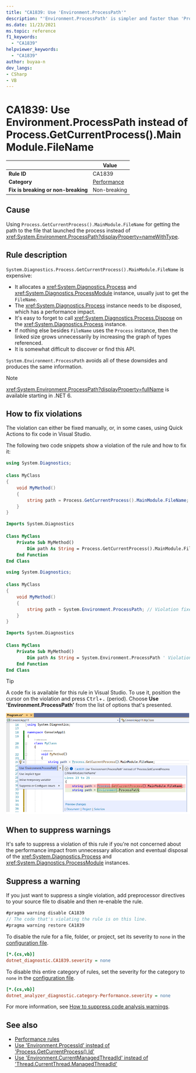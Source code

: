 ```yaml
---
title: "CA1839: Use 'Environment.ProcessPath'"
description: "'Environment.ProcessPath' is simpler and faster than 'Process.GetCurrentProcess().MainModule.FileName'."
ms.date: 11/23/2021
ms.topic: reference
f1_keywords:
  - "CA1839"
helpviewer_keywords:
  - "CA1839"
author: buyaa-n
dev_langs:
- CSharp
- VB
---
```


# CA1839: Use Environment.ProcessPath instead of Process.GetCurrentProcess().MainModule.FileName

| | Value |
|-|-|
| **Rule ID** |CA1839|
| **Category** |[Performance](performance-warnings.md)|
| **Fix is breaking or non-breaking** |Non-breaking|

## Cause

Using `Process.GetCurrentProcess().MainModule.FileName` for getting the path to the file that launched the process instead of <xref:System.Environment.ProcessPath?displayProperty=nameWithType>.

## Rule description

`System.Diagnostics.Process.GetCurrentProcess().MainModule.FileName` is expensive:

- It allocates a <xref:System.Diagnostics.Process> and <xref:System.Diagnostics.ProcessModule> instance, usually just to get the `FileName`.
- The <xref:System.Diagnostics.Process> instance needs to be disposed, which has a performance impact.
- It's easy to forget to call <xref:System.Diagnostics.Process.Dispose> on the <xref:System.Diagnostics.Process> instance.
- If nothing else besides `FileName` uses the `Process` instance, then the linked size grows unnecessarily by increasing the graph of types referenced.
- It is somewhat difficult to discover or find this API.

`System.Environment.ProcessPath` avoids all of these downsides and produces the same information.

> [!NOTE]
> <xref:System.Environment.ProcessPath?displayProperty=fullName> is available starting in .NET 6.

## How to fix violations

The violation can either be fixed manually, or, in some cases, using Quick Actions to fix code in Visual Studio.

The following two code snippets show a violation of the rule and how to fix it:

```csharp
using System.Diagnostics;

class MyClass
{
    void MyMethod()
    {
        string path = Process.GetCurrentProcess().MainModule.FileName; // Violation occurs
    }
}
```

```vb
Imports System.Diagnostics

Class MyClass
    Private Sub MyMethod()
        Dim path As String = Process.GetCurrentProcess().MainModule.FileName ' Violation occurs.
    End Function
End Class
```

```csharp
using System.Diagnostics;

class MyClass
{
    void MyMethod()
    {
        string path = System.Environment.ProcessPath; // Violation fixed
    }
}
```

```vb
Imports System.Diagnostics

Class MyClass
    Private Sub MyMethod()
        Dim path As String = System.Environment.ProcessPath ' Violation fixed.
    End Function
End Class
```

> [!TIP]
> A code fix is available for this rule in Visual Studio. To use it, position the cursor on the violation and press <kbd>Ctrl</kbd>+<kbd>.</kbd> (period). Choose **Use 'Environment.ProcessPath'** from the list of options that's presented.
>
> ![Code fix for CA1839 - Use 'Environment.ProcessPath'](media/ca1839-codefix.png)

## When to suppress warnings

It's safe to suppress a violation of this rule if you're not concerned about the performance impact from unnecessary allocation and eventual disposal of the <xref:System.Diagnostics.Process> and <xref:System.Diagnostics.ProcessModule> instances.

## Suppress a warning

If you just want to suppress a single violation, add preprocessor directives to your source file to disable and then re-enable the rule.

```csharp
#pragma warning disable CA1839
// The code that's violating the rule is on this line.
#pragma warning restore CA1839
```

To disable the rule for a file, folder, or project, set its severity to `none` in the [configuration file](../configuration-files.md).

```ini
[*.{cs,vb}]
dotnet_diagnostic.CA1839.severity = none
```

To disable this entire category of rules, set the severity for the category to `none` in the [configuration file](../configuration-files.md).

```ini
[*.{cs,vb}]
dotnet_analyzer_diagnostic.category-Performance.severity = none
```

For more information, see [How to suppress code analysis warnings](../suppress-warnings.md).

## See also

- [Performance rules](performance-warnings.md)
- [Use 'Environment.ProcessId' instead of 'Process.GetCurrentProcess().Id'](ca1837.md)
- [Use 'Environment.CurrentManagedThreadId' instead of 'Thread.CurrentThread.ManagedThreadId'](ca1840.md)
